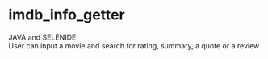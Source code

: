 # imdb_info_getter
JAVA and SELENIDE
<br> User can input a movie and search for rating, summary, a quote or a review
